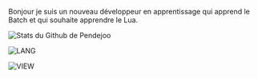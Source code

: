 Bonjour je suis un nouveau développeur en apprentissage qui apprend le Batch et qui souhaite apprendre le Lua.

![Stats du Github de Pendejoo](https://github-readme-stats.vercel.app/api?username=pendejoo&theme=jolly&show_icons=true&locale=fr)

![LANG](https://github-readme-stats.vercel.app/api/top-langs/?username=dazd-pkz&theme=jolly&locale=fr&layout=compact)

![VIEW](https://komarev.com/ghpvc/?username=pendejoo&color=blueviolet&style=flat-square&label=Vues)

